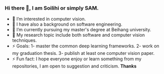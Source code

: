 ### Hi there 👋, I am Soilihi or simply SAM. 
- 🔭 I’m interested in computer vision. 
- 🔭 I have also a background on software engineering.
- 🌱 I’m currently pursuing my master's degree at Beihang university. 
- 💬 My research topic include both software and computer vision techniques.    
- ⚡ Goals: 1- master the common deep learning frameworks. 2- work on my graduation thesis. 3- publish at least one computer vision paper.
- ⚡ Fun fact: I hope everyone enjoy or learn something from my repositories, I am open to suggestion and criticism. 
**Thanks** 
<!--
**sams500/sams500** is a ✨ _special_ ✨ repository because its `README.md` (this file) appears on your GitHub profile.

Here are some ideas to get you started:

- 🔭 I’m currently working on ...
- 🌱 I’m currently learning ...
- 👯 I’m looking to collaborate on ...
- 🤔 I’m looking for help with ...
- 💬 Ask me about ...
- 📫 How to reach me: ...
- 😄 Pronouns: ...
- ⚡ Fun fact: ...
-->
